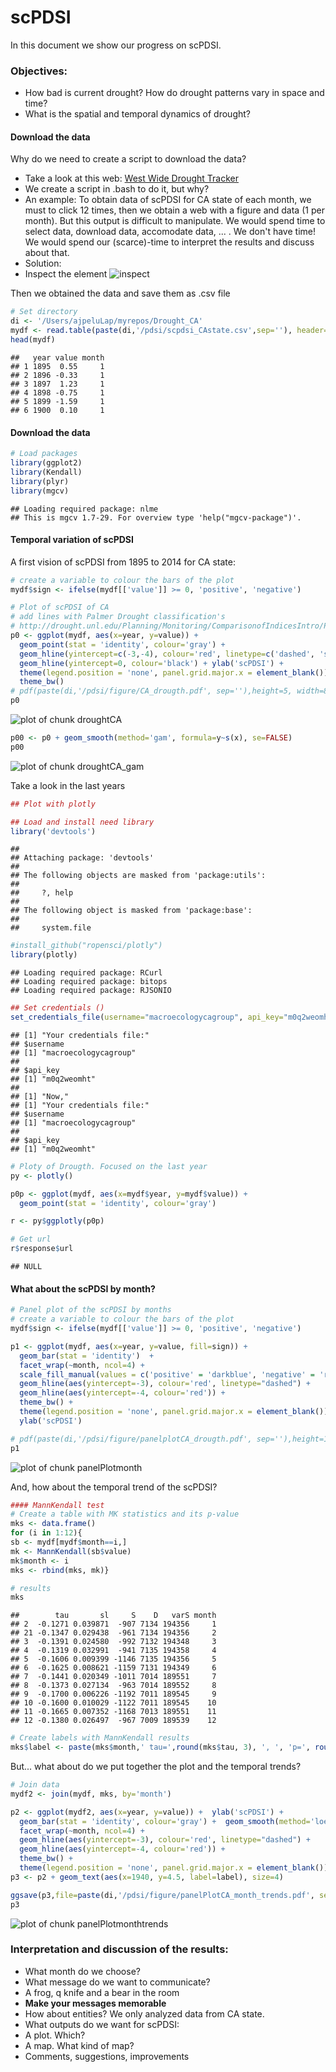 scPDSI 
========================================================
In this document we show our progress on scPDSI.

### Objectives: 
* How bad is current drought? How do drought patterns vary in space and time?
* What is the spatial and temporal dynamics of drought?

#### Download the data 
Why do we need to create a script to download the data?
- Take a look at this web: [West Wide Drought Tracker](http://www.wrcc.dri.edu/wwdt/time)
- We create a script in .bash to do it, but why? 
- An example: To obtain data of scPDSI for CA state of each month, we must to click 12 times, then we obtain a web with a figure and data (1 per month). But this output is difficult to manipulate. We would spend time to select data, download data, accomodate data, ... . We don't have time! We would spend our (scarce)-time to interpret the results and discuss about that. 
- Solution:
- Inspect the element ![inspect](figure/inspect.png) 

Then we obtained the data and save them as .csv file 


```r
# Set directory 
di <- '/Users/ajpeluLap/myrepos/Drought_CA'
mydf <- read.table(paste(di,'/pdsi/scpdsi_CAstate.csv',sep=''), header=TRUE) 
head(mydf)
```

```
##   year value month
## 1 1895  0.55     1
## 2 1896 -0.33     1
## 3 1897  1.23     1
## 4 1898 -0.75     1
## 5 1899 -1.59     1
## 6 1900  0.10     1
```


#### Download the data

```r
# Load packages 
library(ggplot2)
library(Kendall)
library(plyr)
library(mgcv)
```

```
## Loading required package: nlme
## This is mgcv 1.7-29. For overview type 'help("mgcv-package")'.
```


#### Temporal variation of scPDSI
A first vision of scPDSI from 1895 to 2014 for CA state: 


```r
# create a variable to colour the bars of the plot 
mydf$sign <- ifelse(mydf[['value']] >= 0, 'positive', 'negative')

# Plot of scPDSI of CA 
# add lines with Palmer Drought classification's
# http://drought.unl.edu/Planning/Monitoring/ComparisonofIndicesIntro/PDSI.aspx
p0 <- ggplot(mydf, aes(x=year, y=value)) + 
  geom_point(stat = 'identity', colour='gray') + 
  geom_hline(yintercept=c(-3,-4), colour='red', linetype=c('dashed', 'solid')) +
  geom_hline(yintercept=0, colour='black') + ylab('scPDSI') +
  theme(legend.position = 'none', panel.grid.major.x = element_blank()) +
  theme_bw() 
# pdf(paste(di,'/pdsi/figure/CA_drougth.pdf', sep=''),height=5, width=8)
p0
```

![plot of chunk droughtCA](figure/droughtCA.png) 


```r
p00 <- p0 + geom_smooth(method='gam', formula=y~s(x), se=FALSE)
p00
```

![plot of chunk droughtCA_gam](figure/droughtCA_gam.png) 

Take a look in the last years 


```r
## Plot with plotly 

## Load and install need library
library('devtools')
```

```
## 
## Attaching package: 'devtools'
## 
## The following objects are masked from 'package:utils':
## 
##     ?, help
## 
## The following object is masked from 'package:base':
## 
##     system.file
```

```r
#install_github("ropensci/plotly")
library(plotly)
```

```
## Loading required package: RCurl
## Loading required package: bitops
## Loading required package: RJSONIO
```

```r
## Set credentials ()
set_credentials_file(username="macroecologycagroup", api_key="m0q2weomht")
```

```
## [1] "Your credentials file:"
## $username
## [1] "macroecologycagroup"
## 
## $api_key
## [1] "m0q2weomht"
## 
## [1] "Now,"
## [1] "Your credentials file:"
## $username
## [1] "macroecologycagroup"
## 
## $api_key
## [1] "m0q2weomht"
```

```r
# Ploty of Drougth. Focused on the last year
py <- plotly()

p0p <- ggplot(mydf, aes(x=mydf$year, y=mydf$value)) + 
  geom_point(stat = 'identity', colour='gray') 

r <- py$ggplotly(p0p)

# Get url 
r$response$url
```

```
## NULL
```


#### What about the scPDSI by month? 

```r
# Panel plot of the scPDSI by months  
# create a variable to colour the bars of the plot 
mydf$sign <- ifelse(mydf[['value']] >= 0, 'positive', 'negative')

p1 <- ggplot(mydf, aes(x=year, y=value, fill=sign)) + 
  geom_bar(stat = 'identity')  + 
  facet_wrap(~month, ncol=4) + 
  scale_fill_manual(values = c('positive' = 'darkblue', 'negative' = 'red')) + 
  geom_hline(aes(yintercept=-3), colour='red', linetype="dashed") + 
  geom_hline(aes(yintercept=-4, colour='red')) +
  theme_bw() + 
  theme(legend.position = 'none', panel.grid.major.x = element_blank()) + 
  ylab('scPDSI')

# pdf(paste(di,'/pdsi/figure/panelplotCA_drougth.pdf', sep=''),height=10, width=9)
p1 
```

![plot of chunk panelPlotmonth](figure/panelPlotmonth.png) 

And, how about the temporal trend of the scPDSI? 

```r
#### MannKendall test 
# Create a table with MK statistics and its p-value 
mks <- data.frame()
for (i in 1:12){
sb <- mydf[mydf$month==i,]
mk <- MannKendall(sb$value)
mk$month <- i 
mks <- rbind(mks, mk)}

# results 
mks 
```

```
##        tau       sl     S    D   varS month
## 2  -0.1271 0.039871  -907 7134 194356     1
## 21 -0.1347 0.029438  -961 7134 194356     2
## 3  -0.1391 0.024580  -992 7132 194348     3
## 4  -0.1319 0.032991  -941 7135 194358     4
## 5  -0.1606 0.009399 -1146 7135 194356     5
## 6  -0.1625 0.008621 -1159 7131 194349     6
## 7  -0.1441 0.020349 -1011 7014 189551     7
## 8  -0.1373 0.027134  -963 7014 189552     8
## 9  -0.1700 0.006226 -1192 7011 189545     9
## 10 -0.1600 0.010029 -1122 7011 189545    10
## 11 -0.1665 0.007352 -1168 7013 189551    11
## 12 -0.1380 0.026497  -967 7009 189539    12
```

```r
# Create labels with MannKendall results 
mks$label <- paste(mks$month,' tau=',round(mks$tau, 3), ', ', 'p=', round(mks$sl,4), sep='')
```

But... what about do we put together the plot and the temporal trends?  


```r
# Join data 
mydf2 <- join(mydf, mks, by='month')
```


```r
p2 <- ggplot(mydf2, aes(x=year, y=value)) +  ylab('scPDSI') +
  geom_bar(stat = 'identity', colour='gray') +  geom_smooth(method='loess') + 
  facet_wrap(~month, ncol=4) + 
  geom_hline(aes(yintercept=-3), colour='red', linetype="dashed") + 
  geom_hline(aes(yintercept=-4, colour='red')) +
  theme_bw() +
  theme(legend.position = 'none', panel.grid.major.x = element_blank()) 
p3 <- p2 + geom_text(aes(x=1940, y=4.5, label=label), size=4)

ggsave(p3,file=paste(di,'/pdsi/figure/panelPlotCA_month_trends.pdf', sep=''),height=10, width=9)
p3
```

![plot of chunk panelPlotmonthtrends](figure/panelPlotmonthtrends.png) 
 
### Interpretation and discussion of the results:
* What month do we choose? 
* What message do we want to communicate?
 * A frog, q knife and a bear in the room 
 * __Make your messages memorable__ 
* How about entities? We only analyzed data from CA state.
* What outputs do we want for scPDSI: 
 * A plot. Which? 
 * A map. What kind of map? 
* Comments, suggestions, improvements 
